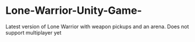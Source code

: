 # Lone-Warrior-Unity-Game-
Latest version of Lone Warrior with weapon pickups and an arena. Does not support multiplayer yet
